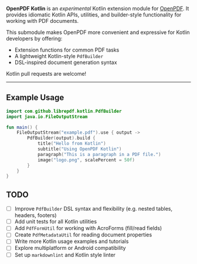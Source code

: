 **OpenPDF Kotlin** is an *experimental* Kotlin extension module for [OpenPDF](https://github.com/LibrePDF/OpenPDF). 
It provides idiomatic Kotlin APIs, utilities, and builder-style functionality for working with PDF documents.

This submodule makes OpenPDF more convenient and expressive for Kotlin developers by offering:

- Extension functions for common PDF tasks
- A lightweight Kotlin-style `PdfBuilder`
- DSL-inspired document generation syntax

Kotlin pull requests are welcome!

---

## Example Usage

```kotlin
import com.github.librepdf.kotlin.PdfBuilder
import java.io.FileOutputStream

fun main() {
    FileOutputStream("example.pdf").use { output ->
        PdfBuilder(output).build {
            title("Hello from Kotlin")
            subtitle("Using OpenPDF Kotlin")
            paragraph("This is a paragraph in a PDF file.")
            image("logo.png", scalePercent = 50f)
        }
    }
}
```


## TODO

- [ ] Improve `PdfBuilder` DSL syntax and flexibility (e.g. nested tables, headers, footers)
- [ ] Add unit tests for all Kotlin utilities
- [ ] Add `PdfFormUtil` for working with AcroForms (fill/read fields)
- [ ] Create `PdfMetadataUtil` for reading document properties
- [ ] Write more Kotlin usage examples and tutorials
- [ ] Explore multiplatform or Android compatibility
- [ ] Set up `markdownlint` and Kotlin style linter
